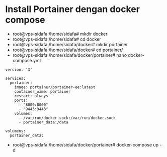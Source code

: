 # Install Portainer dengan docker compose

- root@vps-sidafa:/home/sidafa# mkdir docker
- root@vps-sidafa:/home/sidafa# cd docker
- root@vps-sidafa:/home/sidafa/docker# mkdir portainer
- root@vps-sidafa:/home/sidafa/docker# cd portainer/
- root@vps-sidafa:/home/sidafa/docker/portainer# nano docker-compose.yml

```
version: '3'

services:
  portainer:
    image: portainer/portainer-ee:latest
    container_name: portainer
    restart: always
    ports:
      - "8000:8000"
      - "9443:9443"
    volumes:
      - /var/run/docker.sock:/var/run/docker.sock
      - portainer_data:/data

volumens:
  portainer_data:
```
- root@vps-sidafa:/home/sidafa/docker/portainer# docker-compose up -d
